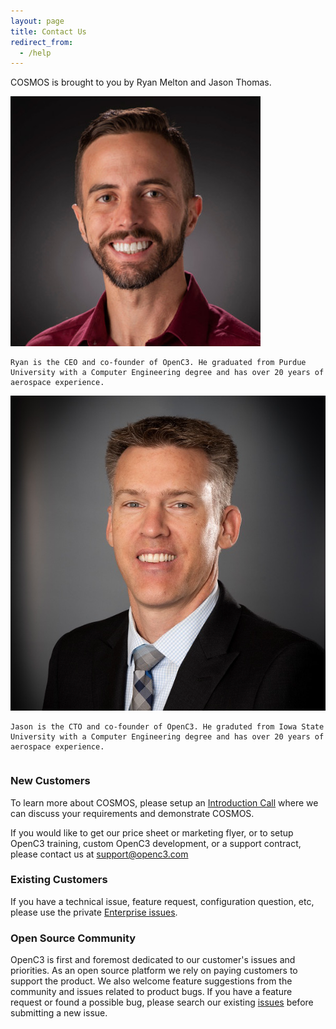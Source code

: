 ```yaml
---
layout: page
title: Contact Us
redirect_from:
  - /help
---
```


COSMOS is brought to you by Ryan Melton and Jason Thomas.

<div class="row">
  <div class="column">
    <img src="/img/v5/contact/ryan.jpeg" alt="Ryan" class="headshot">

    Ryan is the CEO and co-founder of OpenC3. He graduated from Purdue University with a Computer Engineering degree and has over 20 years of aerospace experience.

  </div>
  <div class="column">
    <img src="/img/v5/contact/jason.png" alt="Jason" class="headshot">

    Jason is the CTO and co-founder of OpenC3. He graduted from Iowa State University with a Computer Engineering degree and has over 20 years of aerospace experience.

  </div>
</div>

### New Customers

To learn more about COSMOS, please setup an [Introduction Call](https://calendly.com/openc3/openc3-introduction-call) where we can discuss your requirements and demonstrate COSMOS.

If you would like to get our price sheet or marketing flyer, or to setup OpenC3 training, custom OpenC3 development, or a support contract, please contact us at [support@openc3.com](mailto:support@openc3.com)

### Existing Customers

If you have a technical issue, feature request, configuration question, etc, please use the private [Enterprise issues](https://github.com/OpenC3/cosmos-enterprise/issues).

### Open Source Community

OpenC3 is first and foremost dedicated to our customer's issues and priorities. As an open source platform we rely on paying customers to support the product. We also welcome feature suggestions from the community and issues related to product bugs. If you have a feature request or found a possible bug, please search our existing [issues](https://github.com/OpenC3/cosmos/issues) before submitting a new issue.
